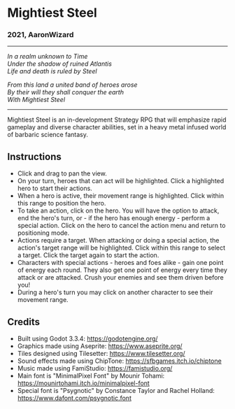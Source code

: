# Mightiest Steel
### 2021, AaronWizard

---

*In a realm unknown to Time  
Under the shadow of ruined Atlantis  
Life and death is ruled by Steel*  

*From this land a united band of heroes arose  
By their will they shall conquer the earth  
With Mightiest Steel*

---

Mightiest Steel is an in-development Strategy RPG that will emphasize rapid gameplay and diverse character abilities, set in a heavy metal infused world of barbaric science fantasy.

## Instructions

* Click and drag to pan the view.
* On your turn, heroes that can act will be highlighted. Click a highlighted hero to start their actions.
* When a hero is active, their movement range is highlighted. Click within this range to position the hero.
* To take an action, click on the hero. You will have the option to attack, end the hero's turn, or - if the hero has enough energy - perform a special action. Click on the hero to cancel the action menu and return to positioning mode.
* Actions require a target. When attacking or doing a special action, the action's target range will be highlighted. Click within this range to select a target. Click the target again to start the action.
* Characters with special actions - heroes and foes alike - gain one point of energy each round. They also get one point of energy every time they attack or are attacked. Crush your enemies and see them driven before you!
* During a hero's turn you may click on another character to see their movement range.

## Credits

* Built using Godot 3.3.4: https://godotengine.org/
* Graphics made using Aseprite: https://www.aseprite.org/
* Tiles designed using Tilesetter: https://www.tilesetter.org/
* Sound effects made using ChipTone: https://sfbgames.itch.io/chiptone
* Music made using FamiStudio: https://famistudio.org/
* Main font is "MinimalPixel Font" by Mounir Tohami: https://mounirtohami.itch.io/minimalpixel-font
* Special font is "Psygnotic" by Constance Taylor and Rachel Holland: https://www.dafont.com/psygnotic.font
